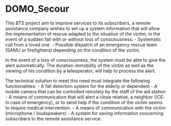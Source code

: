 # DOMO_Secour
This BTS project aim to improve services to its subscribers, a remote assistance company wishes to set up a system
information that will allow the implementation of rescue adapted to the situation of the victim, in the event of a sudden fall
with or without loss of consciousness:
            - Systematic call from a loved one.
            - Possible dispatch of an emergency rescue team (SAMU or firefighters) depending on the condition of the victim.
            
In the event of a loss of consciousness, the system must be able to give the alert automatically. The duration
immobility of the victim as well as the viewing of his condition by a teleoperator, will help to process the alert.

The technical solution to meet this need must integrate the following functionalities:
            - A fall detection system for the elderly or dependent
            - A mobile camera that can be controlled remotely by the staff of the aid station
            - A means of communication that will alert a close relative, a neighbor (ICE: in case of emergency),
                  or to send help if the condition of the victim seems to require medical intervention.
            - A means of communication with the victim (microphone / loudspeakers)
            - A system for saving information concerning subscribers to the remote assistance service.
